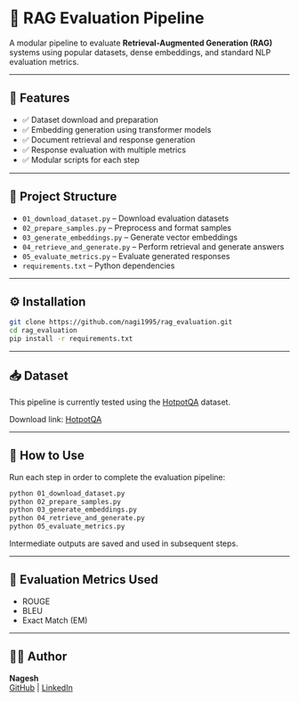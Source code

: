 # 🧪 RAG Evaluation Pipeline

A modular pipeline to evaluate **Retrieval-Augmented Generation (RAG)** systems using popular datasets, dense embeddings, and standard NLP evaluation metrics.

---

## 📌 Features

- ✅ Dataset download and preparation  
- ✅ Embedding generation using transformer models  
- ✅ Document retrieval and response generation  
- ✅ Response evaluation with multiple metrics  
- ✅ Modular scripts for each step  

---

## 📁 Project Structure

- `01_download_dataset.py` – Download evaluation datasets  
- `02_prepare_samples.py` – Preprocess and format samples  
- `03_generate_embeddings.py` – Generate vector embeddings  
- `04_retrieve_and_generate.py` – Perform retrieval and generate answers  
- `05_evaluate_metrics.py` – Evaluate generated responses  
- `requirements.txt` – Python dependencies  

---

## ⚙️ Installation

```bash
git clone https://github.com/nagi1995/rag_evaluation.git
cd rag_evaluation
pip install -r requirements.txt
```

---

## 📥 Dataset

This pipeline is currently tested using the [HotpotQA](https://hotpotqa.github.io/) dataset.

Download link: [HotpotQA](http://curtis.ml.cmu.edu/datasets/hotpot/hotpot_train_v1.1.json)

---

## 🚀 How to Use

Run each step in order to complete the evaluation pipeline:

```bash
python 01_download_dataset.py
python 02_prepare_samples.py
python 03_generate_embeddings.py
python 04_retrieve_and_generate.py
python 05_evaluate_metrics.py
```
Intermediate outputs are saved and used in subsequent steps.

---

## 🧠 Evaluation Metrics Used

- ROUGE 
- BLEU 
- Exact Match (EM) 

---

## 🧑‍💻 Author

**Nagesh**  
[GitHub](https://github.com/nagi1995) | [LinkedIn](https://www.linkedin.com/in/bnagesh1/)

